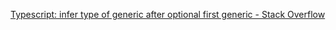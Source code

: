 [Typescript: infer type of generic after optional first generic - Stack Overflow](https://stackoverflow.com/questions/60377365/typescript-infer-type-of-generic-after-optional-first-generic)